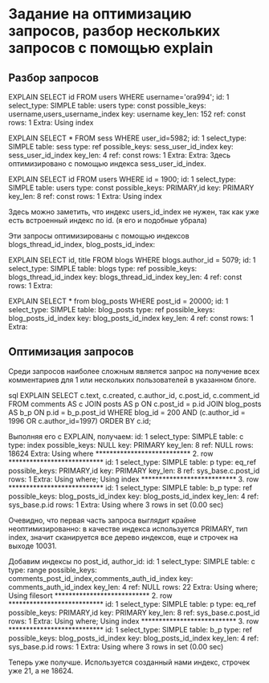 # Задание на оптимизацию запросов, разбор нескольких запросов с помощью explain
 
## Разбор запросов
EXPLAIN SELECT id FROM users WHERE username='ora994';
           id: 1
  select_type: SIMPLE
        table: users
         type: const
possible_keys: username,users_username_index
          key: username
      key_len: 152
          ref: const
         rows: 1
        Extra: Using index

EXPLAIN SELECT * FROM sess WHERE user_id=5982;
            id: 1
  select_type: SIMPLE
        table: sess
         type: ref
possible_keys: sess_user_id_index
          key: sess_user_id_index
      key_len: 4
          ref: const
         rows: 1
        Extra: 
        Extra: 
Здесь оптимизировано с помощью индекса sess_user_id_index.

EXPLAIN SELECT id FROM users WHERE id = 1900;
           id: 1
  select_type: SIMPLE
        table: users
         type: const
possible_keys: PRIMARY,id
          key: PRIMARY
      key_len: 8
          ref: const
         rows: 1
        Extra: Using index

Здесь можно заметить, что индекс users_id_index не нужен, так как уже есть встроенный индекс по id. (я его и подобные убрала)

Эти запросы оптимизированы с помощью индексов blogs_thread_id_index, blog_posts_id_index:

EXPLAIN SELECT id, title FROM blogs WHERE blogs.author_id = 5079;
           id: 1
  select_type: SIMPLE
        table: blogs
         type: ref
possible_keys: blogs_thread_id_index
          key: blogs_thread_id_index
      key_len: 4
          ref: const
         rows: 1
        Extra: 

EXPLAIN SELECT * from blog_posts WHERE post_id = 20000;
           id: 1
  select_type: SIMPLE
        table: blog_posts
         type: ref
possible_keys: blog_posts_id_index
          key: blog_posts_id_index
      key_len: 4
          ref: const
         rows: 1
        Extra:


## Оптимизация запросов

Среди запросов наиболее сложным является запрос на получение всех комментариев для 1 или нескольких пользователей в указанном блоге.


sql
 EXPLAIN SELECT c.text, c.created, c.author_id, c.post_id, c.comment_id FROM comments AS c
 JOIN posts  AS p ON c.post_id = p.id JOIN blog_posts AS b_p ON p.id = b_p.post_id 
 WHERE blog_id = 200 AND (c.author_id = 1996 OR c.author_id=1997) ORDER BY c.id;


Выполняя его с EXPLAIN, получаем:
           id: 1
  select_type: SIMPLE
        table: c
         type: index
possible_keys: NULL
          key: PRIMARY
      key_len: 8
          ref: NULL
         rows: 18624
        Extra: Using where
*************************** 2. row ***************************
           id: 1
  select_type: SIMPLE
        table: p
         type: eq_ref
possible_keys: PRIMARY,id
          key: PRIMARY
      key_len: 8
          ref: sys_base.c.post_id
         rows: 1
        Extra: Using where; Using index
*************************** 3. row ***************************
           id: 1
  select_type: SIMPLE
        table: b_p
         type: ref
possible_keys: blog_posts_id_index
          key: blog_posts_id_index
      key_len: 4
          ref: sys_base.p.id
         rows: 1
        Extra: Using where
3 rows in set (0.00 sec)

           
Очевидно, что первая часть запроса выглядит крайне неоптимизированно: в качестве индекса используется PRIMARY, тип index, значит сканируется все дерево индексов, еще и строчек на выходе 10031.

Добавим индексы по post_id, author_id:
id: 1
  select_type: SIMPLE
        table: c
         type: range
possible_keys: comments_post_id_index,comments_auth_id_index
          key: comments_auth_id_index
      key_len: 4
          ref: NULL
         rows: 22
        Extra: Using where; Using filesort
*************************** 2. row ***************************
           id: 1
  select_type: SIMPLE
        table: p
         type: eq_ref
possible_keys: PRIMARY,id
          key: PRIMARY
      key_len: 8
          ref: sys_base.c.post_id
         rows: 1
        Extra: Using where; Using index
*************************** 3. row ***************************
           id: 1
  select_type: SIMPLE
        table: b_p
         type: ref
possible_keys: blog_posts_id_index
          key: blog_posts_id_index
      key_len: 4
          ref: sys_base.p.id
         rows: 1
        Extra: Using where
3 rows in set (0.00 sec)

Теперь уже получше. Используется созданный нами индекс, строчек уже 21, а не 18624.



